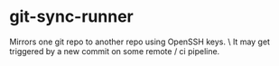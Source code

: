 # git-sync-runner
Mirrors one git repo to another repo using OpenSSH keys. \  It may get triggered by a new commit on some remote / ci pipeline.
